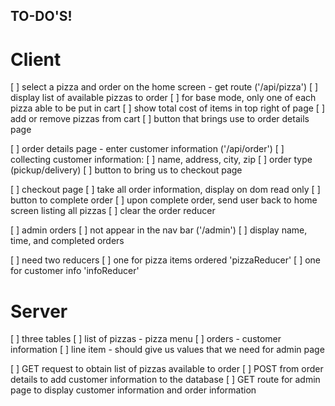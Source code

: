 ## TO-DO'S!

# Client
[ ] select a pizza and order on the home screen - get route ('/api/pizza')
  [ ] display list of available pizzas to order
  [ ] for base mode, only one of each pizza able to be put in cart
  [ ] show total cost of items in top right of page
  [ ] add or remove pizzas from cart
  [ ] button that brings use to order details page

[ ] order details page - enter customer information ('/api/order')
  [ ] collecting customer information:
    [ ] name, address, city, zip
    [ ] order type (pickup/delivery)
    [ ] button to bring us to checkout page

[ ] checkout page
  [ ] take all order information, display on dom read only
  [ ] button to complete order
  [ ] upon complete order, send user back to home screen listing all pizzas
  [ ] clear the order reducer

[ ] admin orders
  [ ] not appear in the nav bar ('/admin')
  [ ] display name, time, and completed orders

[ ] need two reducers
  [ ] one for pizza items ordered 'pizzaReducer'
  [ ] one for customer info
  'infoReducer'

# Server
[ ] three tables
  [ ] list of pizzas - pizza menu
  [ ] orders - customer information
  [ ] line item - should give us values that we need for admin page

[ ] GET request to obtain list of pizzas available to order
[ ] POST from order details to add customer information to the database
[ ] GET route for admin page to display customer information and order information



